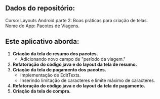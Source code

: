 ## Dados do repositório:
Curso: Layouts Android parte 2: Boas práticas para criação de telas.<br>
Nome do App: Pacotes de Viagens.<br>

## Este aplicativo aborda:
1. **Criação da tela de resumo dos pacotes.**
    - Adicionando novo campo de "período da viagem."  
3. **Refatoração do código java e do layout da tela de resumo.**
4. **Criação da tela de pagamento dos pacotes.**
    - Implementação de EditTexts.
    - Inserindo limitação de caracteres e limite máximo de caracteres.
5. **Refatoração do código java e do layout da tela de pagamento.**
6. **Criação da tela de compra.**
